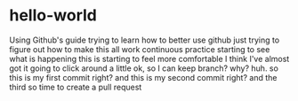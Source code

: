 # hello-world
Using Github's guide
trying to learn how to better use github
just trying to figure out how to make this all work
continuous practice
starting to see what is happening
this is starting to feel more comfortable
I think I've almost got it
going to click around a little
ok, so I can keep branch? why? huh.
so this is my first commit right?
and this is my second commit right?
and the third
so time to create a pull request
